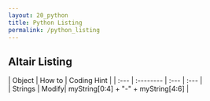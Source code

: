 ```yaml
---
layout: 20_python
title: Python Listing
permalink: /python_listing
---
```


## Altair Listing

|  Object |  How to | Coding Hint | 
| :---            |    :--------   |  :--- |  :--- |  
| Strings | Modify| myString[0:4] + "-" + myString[4:6] |
